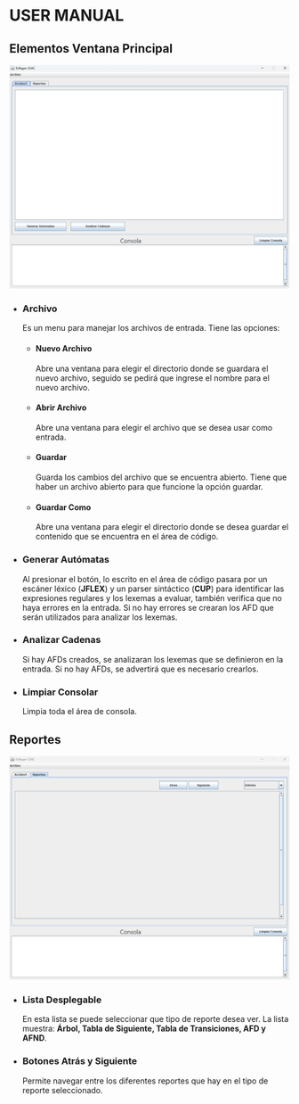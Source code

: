# USER MANUAL

## Elementos Ventana Principal

![principal](/manuals/images/principal.png)

* ### Archivo
    Es un menu para manejar los archivos de entrada. Tiene las opciones:

    * #### Nuevo Archivo
        Abre una ventana para elegir el directorio donde se guardara el nuevo archivo, seguido se pedirá que ingrese el nombre para el nuevo archivo.

    * #### Abrir Archivo
        Abre una ventana para elegir el archivo que se desea usar como entrada.
    * #### Guardar
        Guarda los cambios del archivo que se encuentra abierto. Tiene que haber un archivo abierto para que funcione la opción guardar.
    * #### Guardar Como
        Abre una ventana para elegir el directorio donde se desea guardar el contenido que se encuentra en el área de código.
* ### Generar Autómatas
    Al presionar el botón, lo escrito en el área de código pasara por un escáner léxico (**JFLEX**) y un parser sintáctico (**CUP**) para identificar las expresiones regulares y los lexemas a evaluar, también verifica que no haya errores en la entrada. Si no hay errores se crearan los AFD que serán utilizados para analizar los lexemas.

* ### Analizar Cadenas
    Si hay AFDs creados, se analizaran los lexemas que se definieron en la entrada. Si no hay AFDs, se advertirá que es necesario crearlos.

* ### Limpiar Consolar
    Limpia toda el área de consola.

## Reportes

![Reportes](/manuals/images/reportes.png)

* ### Lista Desplegable
    En esta lista se puede seleccionar que tipo de reporte desea ver. La lista muestra: **Árbol, Tabla de Siguiente, Tabla de Transiciones, AFD y AFND**.
* ### Botones Atrás y Siguiente
    Permite navegar entre los diferentes reportes que hay en el tipo de reporte seleccionado. 
